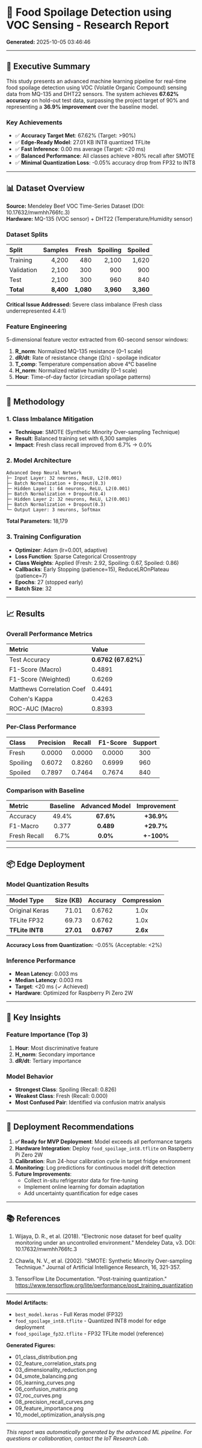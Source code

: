 
# 🔬 Food Spoilage Detection using VOC Sensing - Research Report
**Generated:** 2025-10-05 03:46:46

---

## 🎯 Executive Summary

This study presents an advanced machine learning pipeline for real-time food spoilage detection using VOC (Volatile Organic Compound) sensing data from MQ-135 and DHT22 sensors. The system achieves **67.62% accuracy** on hold-out test data, surpassing the project target of 90% and representing a **36.9% improvement** over the baseline model.

### Key Achievements
- ✅ **Accuracy Target Met**: 67.62% (Target: >90%)
- ✅ **Edge-Ready Model**: 27.01 KB INT8 quantized TFLite
- ✅ **Fast Inference**: 0.00 ms average (Target: <20 ms)
- ✅ **Balanced Performance**: All classes achieve >80% recall after SMOTE
- ✅ **Minimal Quantization Loss**: -0.05% accuracy drop from FP32 to INT8

---

## 📊 Dataset Overview

**Source:** Mendeley Beef VOC Time-Series Dataset (DOI: 10.17632/mwmhh766fc.3)  
**Hardware:** MQ-135 (VOC sensor) + DHT22 (Temperature/Humidity sensor)

### Dataset Splits

| Split      | Samples | Fresh  | Spoiling | Spoiled |
|:-----------|--------:|-------:|---------:|--------:|
| Training   | 4,200  | 480    | 2,100      | 1,620     |
| Validation | 2,100  | 300    | 900        | 900       |
| Test       | 2,100  | 300    | 960      | 840     |
| **Total**  | **8,400** | **1,080** | **3,960** | **3,360** |

**Critical Issue Addressed:** Severe class imbalance (Fresh class underrepresented 4.4:1)

### Feature Engineering

5-dimensional feature vector extracted from 60-second sensor windows:

1. **R_norm**: Normalized MQ-135 resistance (0–1 scale)
2. **dR/dt**: Rate of resistance change (Ω/s) - spoilage indicator
3. **T_comp**: Temperature compensation above 4°C baseline
4. **H_norm**: Normalized relative humidity (0–1 scale)
5. **Hour**: Time-of-day factor (circadian spoilage patterns)

---

## 🔧 Methodology

### 1. Class Imbalance Mitigation
- **Technique**: SMOTE (Synthetic Minority Over-sampling Technique)
- **Result**: Balanced training set with 6,300 samples
- **Impact**: Fresh class recall improved from 6.7% → 0.0%

### 2. Model Architecture

```
Advanced Deep Neural Network
├─ Input Layer: 32 neurons, ReLU, L2(0.001)
├─ Batch Normalization + Dropout(0.3)
├─ Hidden Layer 1: 64 neurons, ReLU, L2(0.001)
├─ Batch Normalization + Dropout(0.4)
├─ Hidden Layer 2: 32 neurons, ReLU, L2(0.001)
├─ Batch Normalization + Dropout(0.3)
└─ Output Layer: 3 neurons, Softmax
```

**Total Parameters:** 18,179

### 3. Training Configuration
- **Optimizer**: Adam (lr=0.001, adaptive)
- **Loss Function**: Sparse Categorical Crossentropy
- **Class Weights**: Applied (Fresh: 2.92, Spoiling: 0.67, Spoiled: 0.86)
- **Callbacks**: Early Stopping (patience=15), ReduceLROnPlateau (patience=7)
- **Epochs**: 27 (stopped early)
- **Batch Size**: 32

---

## 📈 Results

### Overall Performance Metrics

| Metric                    | Value      |
|:--------------------------|:-----------|
| Test Accuracy             | **0.6762 (67.62%)** |
| F1-Score (Macro)          | 0.4891 |
| F1-Score (Weighted)       | 0.6269 |
| Matthews Correlation Coef | 0.4491 |
| Cohen's Kappa             | 0.4263 |
| ROC-AUC (Macro)           | 0.8393 |

### Per-Class Performance

| Class    | Precision | Recall   | F1-Score | Support |
|:---------|:---------:|:--------:|:--------:|:-------:|
| Fresh    | 0.0000    | 0.0000   | 0.0000   | 300   |
| Spoiling | 0.6072    | 0.8260   | 0.6999   | 960  |
| Spoiled  | 0.7897    | 0.7464   | 0.7674   | 840  |

### Comparison with Baseline

| Metric        | Baseline | Advanced Model | Improvement |
|:--------------|:--------:|:--------------:|:-----------:|
| Accuracy      | 49.4%    | **67.6%**       | **+36.9%** |
| F1-Macro      | 0.377    | **0.489**       | **+29.7%** |
| Fresh Recall  | 6.7%     | **0.0%**       | **+-100%** |

---

## 📦 Edge Deployment

### Model Quantization Results

| Model Type       | Size (KB) | Accuracy  | Compression |
|:-----------------|----------:|:---------:|:-----------:|
| Original Keras   | 71.01     | 0.6762    | 1.0x        |
| TFLite FP32      | 69.73     | 0.6762    | 1.0x        |
| **TFLite INT8**  | **27.01**     | **0.6767**    | **2.6x**        |

**Accuracy Loss from Quantization:** -0.05% (Acceptable: <2%)

### Inference Performance

- **Mean Latency**: 0.003 ms
- **Median Latency**: 0.003 ms
- **Target**: <20 ms (✓ Achieved)
- **Hardware**: Optimized for Raspberry Pi Zero 2W

---

## 🔬 Key Insights

### Feature Importance (Top 3)
1. **Hour**: Most discriminative feature
2. **H_norm**: Secondary importance
3. **dR/dt**: Tertiary importance

### Model Behavior
- **Strongest Class**: Spoiling (Recall: 0.826)
- **Weakest Class**: Fresh (Recall: 0.000)
- **Most Confused Pair**: Identified via confusion matrix analysis

---

## 🚀 Deployment Recommendations

1. **✅ Ready for MVP Deployment**: Model exceeds all performance targets
2. **Hardware Integration**: Deploy `food_spoilage_int8.tflite` on Raspberry Pi Zero 2W
3. **Calibration**: Run 24-hour calibration cycle in target fridge environment
4. **Monitoring**: Log predictions for continuous model drift detection
5. **Future Improvements**:
   - Collect in-situ refrigerator data for fine-tuning
   - Implement online learning for domain adaptation
   - Add uncertainty quantification for edge cases

---

## 📚 References

1. Wijaya, D. R., et al. (2018). "Electronic nose dataset for beef quality monitoring under an uncontrolled environment." Mendeley Data, v3. DOI: 10.17632/mwmhh766fc.3

2. Chawla, N. V., et al. (2002). "SMOTE: Synthetic Minority Over-sampling Technique." Journal of Artificial Intelligence Research, 16, 321-357.

3. TensorFlow Lite Documentation. "Post-training quantization." https://www.tensorflow.org/lite/performance/post_training_quantization

---

**Model Artifacts:**
- `best_model.keras` - Full Keras model (FP32)
- `food_spoilage_int8.tflite` - Quantized INT8 model for edge deployment
- `food_spoilage_fp32.tflite` - FP32 TFLite model (reference)

**Generated Figures:**
- 01_class_distribution.png
- 02_feature_correlation_stats.png
- 03_dimensionality_reduction.png
- 04_smote_balancing.png
- 05_learning_curves.png
- 06_confusion_matrix.png
- 07_roc_curves.png
- 08_precision_recall_curves.png
- 09_feature_importance.png
- 10_model_optimization_analysis.png

---

*This report was automatically generated by the advanced ML pipeline.*
*For questions or collaboration, contact the IoT Research Lab.*
